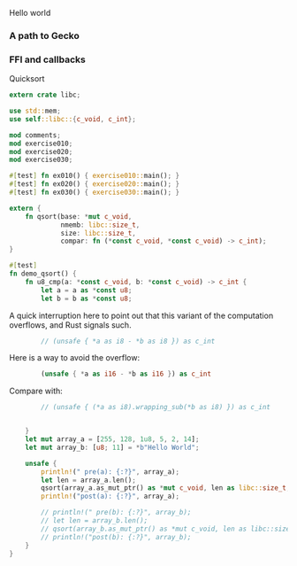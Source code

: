 Hello world

### A path to Gecko


### FFI and callbacks

Quicksort

```rust
extern crate libc;

use std::mem;
use self::libc::{c_void, c_int};

mod comments;
mod exercise010;
mod exercise020;
mod exercise030;

#[test] fn ex010() { exercise010::main(); }
#[test] fn ex020() { exercise020::main(); }
#[test] fn ex030() { exercise030::main(); }

extern {
    fn qsort(base: *mut c_void,
             nmemb: libc::size_t,
             size: libc::size_t,
             compar: fn (*const c_void, *const c_void) -> c_int);
}

#[test]
fn demo_qsort() {
    fn u8_cmp(a: *const c_void, b: *const c_void) -> c_int {
        let a = a as *const u8;
        let b = b as *const u8;
```

A quick interruption here to point out that this variant
of the computation overflows, and Rust signals such.

```rust
        // (unsafe { *a as i8 - *b as i8 }) as c_int
```

Here is a way to avoid the overflow:

```rust
        (unsafe { *a as i16 - *b as i16 }) as c_int
```

Compare with:

```rust
        // (unsafe { (*a as i8).wrapping_sub(*b as i8) }) as c_int


    }
    let mut array_a = [255, 128, 1u8, 5, 2, 14];
    let mut array_b: [u8; 11] = *b"Hello World";

    unsafe {
        println!(" pre(a): {:?}", array_a);
        let len = array_a.len();
        qsort(array_a.as_mut_ptr() as *mut c_void, len as libc::size_t, mem::size_of::<u8>() as libc::size_t, u8_cmp);
        println!("post(a): {:?}", array_a);

        // println!(" pre(b): {:?}", array_b);
        // let len = array_b.len();
        // qsort(array_b.as_mut_ptr() as *mut c_void, len as libc::size_t, mem::size_of::<u8>() as libc::size_t, u8_cmp);
        // println!("post(b): {:?}", array_b);
    }
}
```
